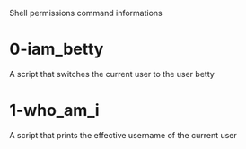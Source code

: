 Shell permissions command informations

# 0-iam_betty
A script that switches the current user to the user betty

# 1-who_am_i
A script that prints the effective username of the current user

